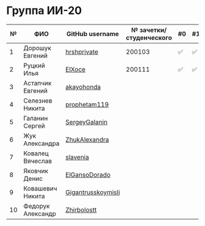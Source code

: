 # Группа ИИ-20

|№|ФИО|GitHub username| № зачетки/студенческого |#0|#1|#2|#3|#4|#5|#6|#7|#8|
|---|---|---|-|---|---|---|---|---|---|---|---|---|
|1 |Дорошук Евгений|[hrshprivate](https://github.com/hrshprivate)| 200103 |:white_check_mark:|:white_check_mark:|:white_check_mark:||||||||
|2 |Руцкий Илья|[ElXoce](https://github.com/ElXoce)|200111|:white_check_mark:|:white_check_mark:|||||||||
|3 |Астапчик Евгений|[akayohonda](https://github.com/akayohonda)||||||||||||
|4 |Селезнев Никита|[prophetam119](https://github.com/prophetam119)||||||||||||
|5 |Галанин Сергей|[SergeyGalanin](https://github.com/SergeyGalanin)||||||||||||
|6 |Жук Александра|[ZhukAlexandra](https://github.com/ZhukAlexandra)||||||||||||
|7 |Ковалец Вячеслав|[slavenia](https://github.com/slavenia)||||||||||||
|8 |Яковчик Денис|[ElGansoDorado](https://github.com/ElGansoDorado)||||||||||||
|9|Ковашевич Никита|[Gigantrusskoymisli](https://github.com/gigantrusskoymisli)||||||||||||
|10|Федорук Александр|[Zhirbolostt](https://github.com/Zhirbolostt)||||||||||||